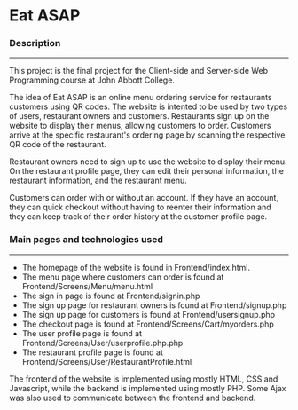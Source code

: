 # Eat ASAP

### Description

---

This project is the final project for the Client-side and Server-side Web Programming course at John Abbott College. 

The idea of Eat ASAP is an online menu ordering service for restaurants customers using QR codes. The website is intented to be used by two types of users, restaurant owners and customers. Restaurants sign up on the website to display their menus, allowing customers to order. Customers arrive at the specific restaurant's ordering page by scanning the respective QR code of the restaurant. 

Restaurant owners need to sign up to use the website to display their menu. On the restaurant profile page, they can edit their personal information, the restaurant information, and the restaurant menu. 

Customers can order with or without an account. If they have an account, they can quick checkout without having to reenter their information and they can keep track of their order history at the customer profile page. 

### Main pages and technologies used

---

* The homepage of the website is found in Frontend/index.html.  
* The menu page where customers can order is found at Frontend/Screens/Menu/menu.html  
* The sign in page is found at Frontend/signin.php  
* The sign up page for restaurant owners is found at Frontend/signup.php
* The sign up page for customers is found at Frontend/usersignup.php
* The checkout page is found at Frontend/Screens/Cart/myorders.php
* The user profile page is found at Frontend/Screens/User/userprofile.php.php
* The restaurant profile page is found at Frontend/Screens/User/RestaurantProfile.html

The frontend of the website is implemented using mostly HTML, CSS and Javascript, while the backend is implemented using mostly PHP. Some Ajax was also used to communicate between the frontend and backend.  

